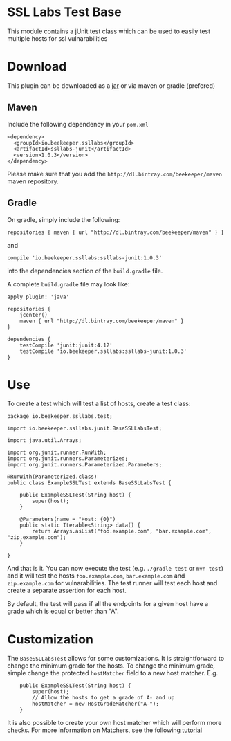 # SSL Labs Test Base
This module contains a jUnit test class which can be used to easily test multiple hosts for ssl vulnarabilities

# Download
This plugin can be downloaded as a [jar](https://bintray.com/beekeeper/maven/download_file?file_path=io%2Fbeekeeper%2Fssllabs%2Fssllabs-junit%2F1.0.1%2Fssllabs-junit-1.0.1.jar)
or via maven or gradle (prefered)
## Maven
Include the following dependency in your `pom.xml`
```
<dependency>
  <groupId>io.beekeeper.ssllabs</groupId>
  <artifactId>ssllabs-junit</artifactId>
  <version>1.0.3</version>
</dependency>
```
Please make sure that you add the `http://dl.bintray.com/beekeeper/maven` maven repository.

## Gradle
On gradle, simply include the following:
```
repositories { maven { url "http://dl.bintray.com/beekeeper/maven" } }
```

and

```
compile 'io.beekeeper.ssllabs:ssllabs-junit:1.0.3'
```

into the dependencies section of the `build.gradle` file.

A complete `build.gradle` file may look like:

```
apply plugin: 'java'

repositories {
    jcenter()
    maven { url "http://dl.bintray.com/beekeeper/maven" }
}

dependencies {
    testCompile 'junit:junit:4.12'
    testCompile 'io.beekeeper.ssllabs:ssllabs-junit:1.0.3'
}

```

# Use

To create a test which will test a list of hosts, create a test class:
```
package io.beekeeper.ssllabs.test;

import io.beekeeper.ssllabs.junit.BaseSSLLabsTest;

import java.util.Arrays;

import org.junit.runner.RunWith;
import org.junit.runners.Parameterized;
import org.junit.runners.Parameterized.Parameters;

@RunWith(Parameterized.class)
public class ExampleSSLTest extends BaseSSLLabsTest {

    public ExampleSSLTest(String host) {
        super(host);
    }

    @Parameters(name = "Host: {0}")
    public static Iterable<String> data() {
        return Arrays.asList("foo.example.com", "bar.example.com", "zip.example.com");
    }

}
```

And that is it. You can now execute the test (e.g. `./gradle test` or `mvn test`) and it will test the hosts `foo.example.com`, `bar.example.com` and `zip.example.com`
for vulnarabilities. The test runner will test each host and create a separate assertion for each host.

By default, the test will pass if all the endpoints for a given host have a grade which is equal or better
than "A".

# Customization
The `BaseSSLLabsTest` allows for some customizations. It is straightforward to change the minimum grade for the hosts.
To change the minimum grade, simple change the protected `hostMatcher` field to a new host matcher. E.g.

```
    public ExampleSSLTest(String host) {
        super(host);
        // Allow the hosts to get a grade of A- and up
        hostMatcher = new HostGradeMatcher("A-");
    }
```

It is also possible to create your own host matcher which will perform more checks. For more information on Matchers, 
see the following [tutorial](http://www.vogella.com/tutorials/Hamcrest/article.html)
